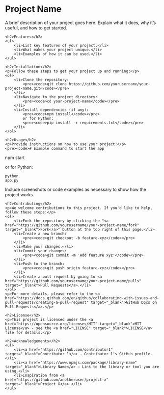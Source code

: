 <!DOCTYPE html>
<html lang="en">
<head>
    <meta charset="UTF-8">
    <meta name="viewport" content="width=device-width, initial-scale=1.0">
    <title>Project Name</title>
</head>
<body>
    <h1>Project Name</h1>
    <p>A brief description of your project goes here. Explain what it does, why it’s useful, and how to get started.</p>

    <h2>Features</h2>
    <ul>
        <li>List key features of your project.</li>
        <li>What makes your project unique.</li>
        <li>Examples of how it can be used.</li>
    </ul>

    <h2>Installation</h2>
    <p>Follow these steps to get your project up and running:</p>
    <ol>
        <li>Clone the repository:
            <pre><code>git clone https://github.com/yourusername/your-project-name.git</code></pre>
        </li>
        <li>Navigate to the project directory:
            <pre><code>cd your-project-name</code></pre>
        </li>
        <li>Install dependencies (if any):
            <pre><code>npm install</code></pre>
            or for Python:
            <pre><code>pip install -r requirements.txt</code></pre>
        </li>
    </ol>

    <h2>Usage</h2>
    <p>Provide instructions on how to use your project:</p>
    <pre><code># Example command to start the app
npm start
</code></pre>
    <p>or for Python:</p>
    <pre><code>python app.py</code></pre>
    <p>Include screenshots or code examples as necessary to show how the project works.</p>

    <h2>Contributing</h2>
    <p>We welcome contributions to this project. If you'd like to help, follow these steps:</p>
    <ol>
        <li>Fork the repository by clicking the "<a href="https://github.com/yourusername/your-project-name/fork" target="_blank">Fork</a>" button at the top right of this page.</li>
        <li>Create a new branch:
            <pre><code>git checkout -b feature-xyz</code></pre>
        </li>
        <li>Make your changes.</li>
        <li>Commit your changes:
            <pre><code>git commit -m 'Add feature xyz'</code></pre>
        </li>
        <li>Push to the branch:
            <pre><code>git push origin feature-xyz</code></pre>
        </li>
        <li>Create a pull request by going to <a href="https://github.com/yourusername/your-project-name/pulls" target="_blank">Pull Requests</a>.</li>
    </ol>
    <p>For more details, please refer to the <a href="https://docs.github.com/en/github/collaborating-with-issues-and-pull-requests/creating-a-pull-request" target="_blank">GitHub Docs on Pull Requests</a>.</p>

    <h2>License</h2>
    <p>This project is licensed under the <a href="https://opensource.org/licenses/MIT" target="_blank">MIT License</a> - see the <a href="LICENSE" target="_blank">LICENSE</a> file for details.</p>

    <h2>Acknowledgements</h2>
    <ul>
        <li><a href="https://github.com/contributor1" target="_blank">Contributor 1</a> – Contributor 1's GitHub profile.</li>
        <li><a href="https://www.npmjs.com/package/library-name" target="_blank">Library Name</a> – Link to the library or tool you are using.</li>
        <li>Inspiration from <a href="https://github.com/anotheruser/project-x" target="_blank">Project X</a>.</li>
    </ul>
</body>
</html>
